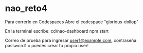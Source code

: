 # nao_reto4
Para correrlo en Codespaces
Abre el codespace "glorious-dollop"

En la terminal escribe:
cd/nao-dashboard
npm start

Correo de prueba para ingresar
user1@example.com, contraseña: password1
o puedes crear tu propio user!
